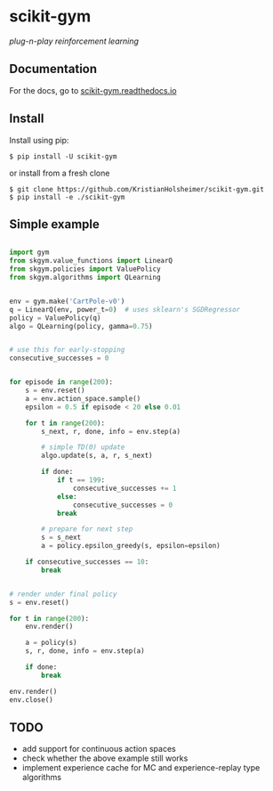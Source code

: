 # scikit-gym
*plug-n-play reinforcement learning*


## Documentation

For the docs, go to [scikit-gym.readthedocs.io](https://scikit-gym.readthedocs.io/)


## Install

Install using pip:

```
$ pip install -U scikit-gym
```
or install from a fresh clone
```
$ git clone https://github.com/KristianHolsheimer/scikit-gym.git
$ pip install -e ./scikit-gym
```

## Simple example

```python

import gym
from skgym.value_functions import LinearQ
from skgym.policies import ValuePolicy
from skgym.algorithms import QLearning


env = gym.make('CartPole-v0')
q = LinearQ(env, power_t=0)  # uses sklearn's SGDRegressor
policy = ValuePolicy(q)
algo = QLearning(policy, gamma=0.75)


# use this for early-stopping
consecutive_successes = 0


for episode in range(200):
    s = env.reset()
    a = env.action_space.sample()
    epsilon = 0.5 if episode < 20 else 0.01

    for t in range(200):
        s_next, r, done, info = env.step(a)

        # simple TD(0) update
        algo.update(s, a, r, s_next)

        if done:
            if t == 199:
                consecutive_successes += 1
            else:
                consecutive_successes = 0
            break

        # prepare for next step
        s = s_next
        a = policy.epsilon_greedy(s, epsilon=epsilon)

    if consecutive_successes == 10:
        break


# render under final policy
s = env.reset()

for t in range(200):
    env.render()

    a = policy(s)
    s, r, done, info = env.step(a)

    if done:
        break

env.render()
env.close()
```


## TODO

* add support for continuous action spaces
* check whether the above example still works
* implement experience cache for MC and experience-replay type algorithms
